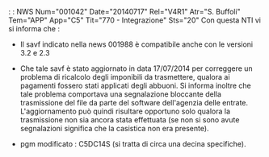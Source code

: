  :  : NWS Num="001042" Date="20140717" Rel="V4R1" Atr="S. Buffoli" Tem="APP" App="C5" Tit="770 - Integrazione" Sts="20"
Con questa NTI vi si informa che : 

* Il savf indicato nella news 001988 è compatibile anche con le versioni 3.2 e 2.3 
* Che tale savf è stato aggiornato in data 17/07/2014 per correggere un problema di ricalcolo degli
imponibili da trasmettere, qualora ai pagamenti fossero stati applicati degli abbuoni. Si informa inoltre che tale problema comportava una segnalazione bloccante della trasmissione del file da parte del software dell'agenzia delle entrate. L'aggiornamento può quindi risultare opportuno solo qualora la trasmissione non sia ancora stata effettuata (se non si sono avute segnalazioni significa che la casistica non era presente).

* pgm modificato :  C5DC14S (si tratta di circa una decina specifiche).

